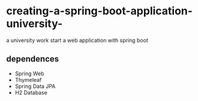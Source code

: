 # creating-a-spring-boot-application-university-
a university work 
start a web application with spring boot 

## dependences 
- Spring Web
- Thymeleaf
- Spring Data JPA
- H2 Database
